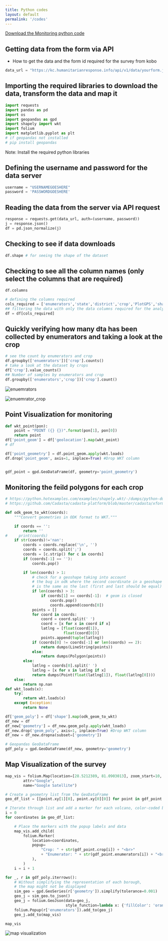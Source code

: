 ```yaml
---
title: Python codes
layout: default
permalink: '/codes'
---
```

<a href="./Crop_Mapping_data_collection_Monitoring.ipynb" download> Download the Monitoring python code  </a>


## Getting data from the form via API
- How to get the data and the form id required for the survey from kobo

```python
data_url = "https://kc.humanitarianresponse.info/api/v1/data/yourform.json"
```

## Importing the required libraries to download the data, transform the data and map it

```python
import requests
import pandas as pd
import os
import geopandas as gpd
import shapely import wkt
import folium
import matplotlib.pyplot as plt
# if geopandas not installed
# pip install geopandas 
```
Note: Install the required python libraries

## Defining the username and password for the data server

```python
username = "USERNAMEGOESHERE"
password = 'PASSWORDGOESHERE'
```
## Reading the data from the server via API request

```python
response = requests.get(data_url, auth=(username, password))
j = response.json()
df = pd.json_normalize(j)
```

## Checking to see if data downloads

```python
df.shape # for seeing the shape of the dataset
```

## Checking to see all the column names (only select the columns that are required)

```python
df.columns

# defining the columns required
cols_required = ['enumerators','state','district','crop','PlotGPS','shape','shape_area','rounded_shape_area']
## filtering the data with only the data columns required for the analyis
df = df[cols_required]

```

## Quickly verifying how many dta has been collected by enumerators and taking a look at the crop

```python
# see the count by enumerators and crop
df.groupby(['enuemrators'])['crop'].counts()
# take a look at the dataset by crops
df['crop'].value_counts()
## Number of samples by enumerators and crop
df.groupby(['enumerators','crop'])['crop'].count()
```

![enuemrators](enumerators.png)

![enuemrator_crop](enumerators_crop.png)



## Point Visualization for monitoring

```python
def wkt_point(pon):
    point = "POINT ({} {})".format(pon[1], pon[0])
    return point
df['point_geom'] = df['geolocation'].map(wkt_point)
# df

df['point_geometry'] = df.point_geom.apply(wkt.loads)
df.drop('point_geom', axis=1, inplace=True) #Drop WKT column


gdf_point = gpd.GeoDataFrame(df, geometry='point_geometry')

```

##  Monitoring the feild polygons for each crop

```python
# https://python.hotexamples.com/examples/shapely.wkt/-/dumps/python-dumps-function-examples.html#0x346e25d2de439ed401c723d3f6e3e4c911cb28698b845c5bec33796af1b082ac-106,,134,
# https://github.com/Cadasta/cadasta-platform/blob/master/cadasta/xforms/utils.py

def odk_geom_to_wkt(coords):
    """Convert geometries in ODK format to WKT."""

    if coords == '':
        return ''
#     print(coords)
    if str(coords)!='nan':
        coords = coords.replace('\n', '')
        coords = coords.split(';')
        coords = [c.strip() for c in coords]
        if (coords[-1] == ''):
            coords.pop()

        if len(coords) > 1:
            # check for a geoshape taking into account
            # the bug in odk where the second coordinate in a geoshape
            # is the same as the last (first and last should be equal)
            if len(coords) > 3:
                if coords[1] == coords[-1]:  # geom is closed
                    coords.pop()
                    coords.append(coords[0])
            points = []
            for coord in coords:
                coord = coord.split(' ')
                coord = [x for x in coord if x]
                latlng = [float(coord[1]),
                          float(coord[0])]
                points.append(tuple(latlng))
            if (coords[0] != coords[-1] or len(coords) == 2):
                return dumps(LineString(points))
            else:
                return dumps(Polygon(points))
        else:
            latlng = coords[0].split(' ')
            latlng = [x for x in latlng if x]
            return dumps(Point(float(latlng[1]), float(latlng[0])))
    else:
        return np.nan
def wkt_loads(x):
    try:
        return wkt.loads(x)
    except Exception:
        return None

df['geom_poly'] = df['shape'].map(odk_geom_to_wkt)
df_new = df
df_new['geometry'] = df_new.geom_poly.apply(wkt_loads)
df_new.drop('geom_poly', axis=1, inplace=True) #Drop WKT column
df_new = df_new.dropna(subset=['geometry'])

# Geopandas GeoDataFrame
gdf_poly = gpd.GeoDataFrame(df_new, geometry='geometry')
```

## Map Visualization of the survey

```python
map_vis = folium.Map(location=[28.5212389, 81.0903013], zoom_start=10, tiles="https://mt1.google.com/vt/lyrs=y&x={x}&y={y}&z={z}",
        attr="Google",
        name="Google Satellite")

# Create a geometry list from the GeoDataFrame
geo_df_list = [[point.xy[1][0], point.xy[0][0]] for point in gdf_point.point_geometry]

# Iterate through list and add a marker for each volcano, color-coded by its type.
i = 0
for coordinates in geo_df_list:

    # Place the markers with the popup labels and data
    map_vis.add_child(
        folium.Marker(
            location=coordinates,
            popup=
                "Crop: " + str(gdf_point.crop[i]) + "<br>"
                + "Enumerator: " + str(gdf_point.enumerators[i]) + "<br>"
            ),
        )
    i = i + 1

for _, r in gdf_poly.iterrows():
    # Without simplifying the representation of each borough,
    # the map might not be displayed
    sim_geo = gpd.GeoSeries(r['geometry']).simplify(tolerance=0.001)
    geo_j = sim_geo.to_json()
    geo_j = folium.GeoJson(data=geo_j,
                           style_function=lambda x: {'fillColor': 'orange'})
    folium.Popup(r['enumerators']).add_to(geo_j)
    geo_j.add_to(map_vis)

map_vis

```

![map visualization](/uploads/image_screenshots/map_vis.png)



